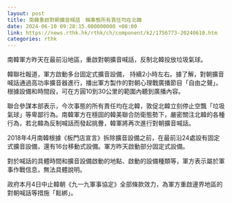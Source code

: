 ```yaml
---
layout: post
title: 南韓重啟對朝擴音喊話　稱事態所有責任均在北韓
date: 2024-06-10 09:28:15.000000000 +08:00
link: https://news.rthk.hk/rthk/ch/component/k2/1756773-20240610.htm
categories: rthk
---
```


南韓軍方昨天在最前沿地區，重啟對朝擴音喊話，反制北韓投放垃圾氣球。

韓聯社報道，軍方啟動多台固定式擴音設備， 持續2小時左右。據了解，對朝擴音喊話通過高功率擴音器進行，播出軍方製作的對朝心理戰廣播節目「自由之聲」。根據設備和時間段，可在方圓10到30公里的範圍內聽到廣播內容。

聯合參謀本部表示，今次事態的所有責任均在北韓，敦促北韓立刻停止空飄「垃圾氣球」等卑鄙行為。南韓軍方在穩固的韓美聯合防衛態勢下，嚴密關注北韓的各種行為，若北韓為反制喊話而發起挑釁，韓軍將再次進行對朝擴音喊話。

2018年4月南韓根據《板門店宣言》拆除擴音設備之前，在最前沿24處設有固定式擴音設備，還有16台移動式設備。軍方昨天啟動部分固定式設備。

對於喊話的具體時間和擴音設備啟動的地點、啟動的設備種類等，軍方表示屬於軍事作戰信息，無法具體說明。

政府本月4日中止韓朝《九一九軍事協定》全部條款效力，為軍方重啟邊界地區的對朝喊話等措施「鬆綁」。

